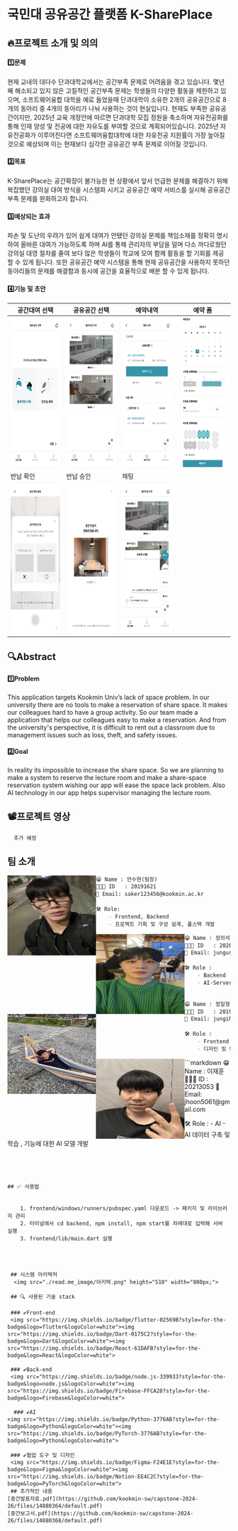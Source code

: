 # 국민대 공유공간 플랫폼 K-SharePlace


## 🔥프로젝트 소개 및 의의

####  1️⃣문제
 현재 교내의 대다수 단과대학교에서는 공간부족 문제로 어려움을 겪고 있습니다. 몇년 째 해소되고 있지 않은 고질적인 공간부족 문제는 학생들의 다양한 활동을 제한하고 있으며, 소프트웨어융합 대학을 예로 들었을때 단과대학이 소유한 2개의 공유공간으로 8개의 동아리 중 4개의 동아리가 나눠 사용하는 것이 현실입니다.
 현재도 부족한 공유공간이지만, 2025년 교육 개정안에 따르면 단과대학 모집 정원을 축소하며 자유전공화를 통해 인재 양성 및 전공에 대한 자유도를 부여할 것으로 계획되어있습니다. 2025년 자유전공화가 이루어진다면 소프트웨어융합대학에 대한 자유전공 지원률이 가장 높아질것으로 예상되며 이는 현재보다 심각한 공유공간 부족 문제로 이어질 것입니다.
 
#### 2️⃣목표
 K-SharePlace는 공간확장이 불가능한  현 상황에서 앞서 언급한 문제를 해결하기 위해 복잡했던 강의실 대여 방식을 시스템화 시키고 공유공간 예약 서비스를 실시해 공유공간 부족 문제를 완화하고자 합니다.
 
#### 3️⃣예상되는 효과
 파손 및 도난의 우려가 있어 쉽게 대여가 안됐던 강의실 문제를 책임소재를 정확히 명시하여 올바른 대여가 가능하도록 하며 AI를 통해 관리자의 부담을 덜며 다소 까다로웠던 강의실 대영 절차를 줄여 보다 많은 학생들이 학교에 모여 함께 활동을  할 기회를 제공 할 수 있게 됩니다.
 또한 공유공간 예약 시스템을 통해 현재 공유공간을 사용하지 못하던 동아리들의 문제를 해결함과 동시에 공간을 효율적으로 배분 할 수 있게 됩니다.
 
#### 4️⃣기능 및 초안

|공간대여 선택|공유공간 선택|예약내역|예약 폼|
|---|---|---|---|
<img src="./read.me_image/Group%2023.png" height="340" width="200px;">|<img src="./read.me_image/Group%2024.png" height="340" width="200px;">|<img src="./read.me_image/Group%2025.png" height="340" width="200px;">|<img src="./read.me_image/Group%2028%20(1).png" height="340" width="200px;">
반납 확인|반납 승인|채팅||
<img src="./read.me_image/Group%2026.png" height="340" width="200px;">|<img src="./read.me_image/Group%2027.png" height="340" width="200px;">|<img src="./read.me_image/Group%2027%20(1).png" height="340" width="200px;">|

 ## 🔍Abstract
#### 1️⃣Problem
 This application targets Kookmin Univ’s lack of space problem. In our university there are no tools to make a reservation of share space. It makes our colleagues hard to have a group activity. So our team made a application that helps our colleagues easy to make a reservation. And from the university's perspective, it is difficult to rent out a classroom due to management issues such as loss, theft, and safety issues.

#### 2️⃣Goal
 In reality its impossible to increase the share space. So we are planning to make a system to reserve the lecture room and make a share-space reservation system wishing our app will ease the space lack problem. Also AI technology in our app helps supervisor managing the lecture room.

 
## 📽️프로젝트 영상
      추가 예정


 
 


## 팀 소개


<img align=left src="./read.me_image/안수현.jpg" height="180" width="200px;">

```markdown
😁 Name : 안수현(팀장)
👨🏻‍💻 ID   : 20191621
📧 Email: saker123456@kookmin.ac.kr

🛠 Role:
    - Frontend, Backend
    - 프로젝트 기획 및 구성 설계, 풀스택 개발

```

<img align=left src="./read.me_image/정의석.jpg" height="180" width="200px;">

```markdown
😁 Name : 정의석
👨🏻‍💻 ID   : 2020134
📧 Email: jungus07@kookmin.ac.kr

🛠 Role :
    - Backend
    - AI-Server 제작 및 공간 대여 Server 제작
     
```

<img align=left src="./read.me_image/정일형.jpg" height="180" width="200px;">

```markdown
😁 Name : 정일형
👨🏻‍💻 ID   : 20195303
📧 Email: jungih1017@gmail.com

🛠 Role :
    - Frontend
    - 디자인 및 앱 개발 

```

<img align=left src="./read.me_image/이재훈.jpg" height="180" width="200px;">
```markdown
😁 Name : 이재훈
👨🏻‍💻 ID   : 20213053
📧 Email: jhoon5061@gmail.com

🛠 Role :
    - AI 
    - AI 데이터 구축 및 학습 , 기능에 대한 AI 모델 개발

```




## ✅ 사용법


    1. frontend/windows/runners/pubspec.yaml 다운로드 -> 패키지 및 라이브러리 관리
    2. 터미널에서 cd backend, npm install, npm start를 차례대로 입력해 서버 실행
    3. frontend/lib/main.dart 실행




 ## 시스템 아키텍처
  <img src="./read.me_image/아키텍.png" height="510" width="800px;">

 ## 🔍 사용된 기술 stack
 
 ### ✔️Front-end
 <img src="https://img.shields.io/badge/flutter-02569B?style=for-the-badge&logo=flutter&logoColor=white"><img src="https://img.shields.io/badge/Dart-0175C2?style=for-the-badge&logo=Dart&logoColor=white"><img src="https://img.shields.io/badge/React-61DAFB?style=for-the-badge&logo=React&logoColor=white">
 
 ### ✔️Back-end
 <img src="https://img.shields.io/badge/node.js-339933?style=for-the-badge&logo=node.js&logoColor=white"><img src="https://img.shields.io/badge/Firebase-FFCA28?style=for-the-badge&logo=Firebase&logoColor=white">

  ### ✔️AI
<img src="https://img.shields.io/badge/Python-3776AB?style=for-the-badge&logo=Python&logoColor=white"><img src="https://img.shields.io/badge/PyTorch-3776AB?style=for-the-badge&logo=Python&logoColor=white">

 ### ✔️협업 도구 및 디자인
 <img src="https://img.shields.io/badge/Figma-F24E1E?style=for-the-badge&logo=Figma&logoColor=white"><img src="https://img.shields.io/badge/Notion-EE4C2C?style=for-the-badge&logo=PyTorch&logoColor=white">
 ## 추가적인 내용
[중간발표자료.pdf](https://github.com/kookmin-sw/capstone-2024-26/files/14880364/default.pdf)
[중간보고서.pdf](https://github.com/kookmin-sw/capstone-2024-26/files/14880368/default.pdf)
        
